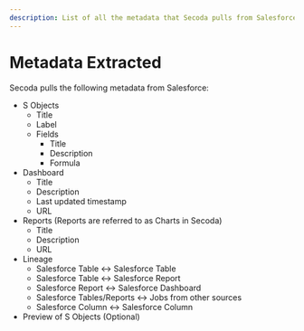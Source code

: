 ```yaml
---
description: List of all the metadata that Secoda pulls from Salesforce
---
```


# Metadata Extracted

Secoda pulls the following metadata from Salesforce:

* S Objects
  * Title
  * Label
  * Fields
    * Title
    * Description
    * Formula
* Dashboard
  * Title
  * Description
  * Last updated timestamp
  * URL
* Reports (Reports are referred to as Charts in Secoda)
  * Title
  * Description
  * URL
* Lineage
  * Salesforce Table <-> Salesforce Table
  * Salesforce Table <-> Salesforce Report
  * Salesforce Report <-> Salesforce Dashboard
  * Salesforce Tables/Reports <-> Jobs from other sources
  * Salesforce Column <-> Salesforce Column
* Preview of S Objects (Optional)
